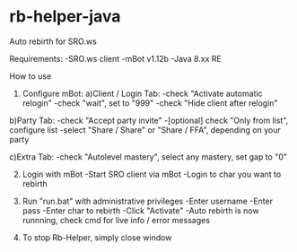 # rb-helper-java
Auto rebirth for SRO.ws

Requirements:
-SRO.ws client
-mBot v1.12b
-Java 8.xx RE

How to use
1) Configure mBot:
  a)Client / Login Tab:
    -check "Activate automatic relogin"
    -check "wait", set to "999"
    -check "Hide client after relogin"
  
  b)Party Tab:
    -check "Accept party invite"
    -[optional] check "Only from list", configure list
    -select "Share / Share" or "Share / FFA", depending on your party
    
  c)Extra Tab:
    -check "Autolevel mastery", select any mastery, set gap to "0"
    
2) Login with mBot
  -Start SRO client via mBot
  -Login to char you want to rebirth
  
3) Run "run.bat" with administrative privileges
  -Enter username
  -Enter pass
  -Enter char to rebirth
  -Click "Activate"
  -Auto rebirth is now runnning, check cmd for live info / error messages
  
4) To stop Rb-Helper, simply close window
